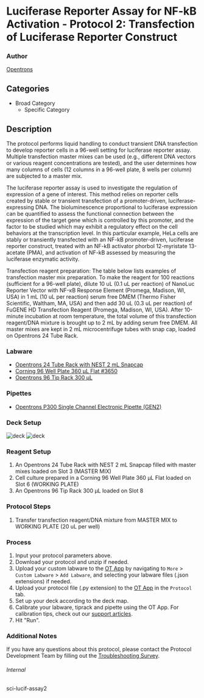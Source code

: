# Luciferase Reporter Assay for NF-kB Activation - Protocol 2: Transfection of Luciferase Reporter Construct


### Author
[Opentrons](https://opentrons.com/)




## Categories
* Broad Category
	* Specific Category


## Description
The protocol performs liquid handling to conduct transient DNA transfection to develop reporter cells in a 96-well setting for luciferase reporter assay. Multiple transfection master mixes can be used (e.g., different DNA vectors or various reagent concentrations are tested), and the user determines how many columns of cells (12 columns in a 96-well plate, 8 wells per column) are subjected to a master mix.

The luciferase reporter assay is used to investigate the regulation of expression of a gene of interest. This method relies on reporter cells created by stable or transient transfection of a promoter-driven, luciferase-expressing DNA. The bioluminescence proportional to luciferase expression can be quantified to assess the functional connection between the expression of the target gene which is controlled by this promoter, and the factor to be studied which may exhibit a regulatory effect on the cell behaviors at the transcription level. In this particular example, HeLa cells are stably or transiently transfected with an NF-kB promoter-driven, luciferase reporter construct, treated with an NF-kB activator phorbol 12-myristate 13-acetate (PMA), and activation of NF-kB assessed by measuring the luciferase enzymatic activity.

Transfection reagent preparation:
The table below lists examples of transfection master mix preparation. To make the reagent for 100 reactions (sufficient for a 96-well plate), dilute 10 uL (0.1 uL per reaction) of NanoLuc Reporter Vector with NF-κB Response Element (Promega, Madison, WI, USA) in 1 mL (10 uL per reaction) serum free DMEM (Thermo Fisher Scientific, Waltham, MA, USA) and then add 30 uL (0.3 uL per reaction) of FuGENE HD Transfection Reagent (Promega, Madison, WI, USA). After 10-minute incubation at room temperature, the total volume of this transfection reagent/DNA mixture is brought up to 2 mL by adding serum free DMEM. All master mixes are kept in 2 mL microcentrifuge tubes with snap cap, loaded on Opentrons 24 Tube Rack.


### Labware
* [Opentrons 24 Tube Rack with NEST 2 mL Snapcap](https://shop.opentrons.com/collections/opentrons-tips/products/tube-rack-set-1)
* [Corning 96 Well Plate 360 µL Flat #3650](https://ecatalog.corning.com/life-sciences/b2c/US/en/Microplates/Assay-Microplates/96-Well-Microplates/Corning%C2%AE-96-well-Solid-Black-and-White-Polystyrene-Microplates/p/corning96WellSolidBlackAndWhitePolystyreneMicroplates)
* [Opentrons 96 Tip Rack 300 µL](https://shop.opentrons.com/collections/opentrons-tips/products/opentrons-300ul-tips)


### Pipettes
* [Opentrons P300 Single Channel Electronic Pipette (GEN2)](https://shop.opentrons.com/single-channel-electronic-pipette-p20/)


### Deck Setup
![deck](https://opentrons-protocol-library-website.s3.amazonaws.com/custom-README-images/sci-lucif/Screen+Shot+2023-05-10+at+4.49.57+PM.png)
![deck](https://opentrons-protocol-library-website.s3.amazonaws.com/custom-README-images/sci-lucif/pt2-2.png)


### Reagent Setup
1. An Opentrons 24 Tube Rack with NEST 2 mL Snapcap filled with master mixes loaded on Slot 3 (MASTER MIX)
2. Cell culture prepared in a Corning 96 Well Plate 360 µL Flat loaded on Slot 6 (WORKING PLATE)
3. An Opentrons 96 Tip Rack 300 µL loaded on Slot 8


### Protocol Steps
1. Transfer transfection reagent/DNA mixture from MASTER MIX to WORKING PLATE (20 uL per well)


### Process
1. Input your protocol parameters above.
2. Download your protocol and unzip if needed.
3. Upload your custom labware to the [OT App](https://opentrons.com/ot-app) by navigating to `More` > `Custom Labware` > `Add Labware`, and selecting your labware files (.json extensions) if needed.
4. Upload your protocol file (.py extension) to the [OT App](https://opentrons.com/ot-app) in the `Protocol` tab.
5. Set up your deck according to the deck map.
6. Calibrate your labware, tiprack and pipette using the OT App. For calibration tips, check out our [support articles](https://support.opentrons.com/en/collections/1559720-guide-for-getting-started-with-the-ot-2).
7. Hit "Run".


### Additional Notes
If you have any questions about this protocol, please contact the Protocol Development Team by filling out the [Troubleshooting Survey](https://protocol-troubleshooting.paperform.co/).


###### Internal
sci-lucif-assay2
